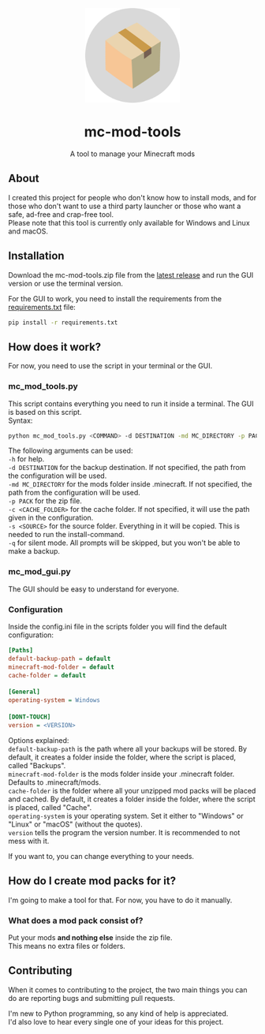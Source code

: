 <div align="center">
  <img width="192" height="192" alt="logo" src="assets/mc-mod-tools.png">
  <h1>mc-mod-tools</h1>
  <p>A tool to manage your Minecraft mods</p>
</div>

## About

I created this project for people who don't know how to install mods, and for those who don't want to use a third party launcher or those who want a safe, ad-free and crap-free tool.  
Please note that this tool is currently only available for Windows and Linux and macOS.

## Installation

Download the mc-mod-tools.zip file from the [latest release](https://github.com/Nitro4542/mc-mod-tools/releases) and run the GUI version or use the terminal version.

For the GUI to work, you need to install the requirements from the [requirements.txt](requirements.txt) file:
```bash
pip install -r requirements.txt
```

## How does it work?

For now, you need to use the script in your terminal or the GUI.  

### mc_mod_tools.py

This script contains everything you need to run it inside a terminal. The GUI is based on this script.  
Syntax:  

```bash
python mc_mod_tools.py <COMMAND> -d DESTINATION -md MC_DIRECTORY -p PACK -c CACHE_FOLDER -s SOURCE -q -h
```

The following arguments can be used:  
`-h` for help.  
`-d DESTINATION` for the backup destination. If not specified, the path from the configuration will be used.  
`-md MC_DIRECTORY` for the mods folder inside .minecraft. If not specified, the path from the configuration will be used.  
`-p PACK` for the zip file.  
`-c <CACHE_FOLDER>` for the cache folder. If not specified, it will use the path given in the configuration.  
`-s <SOURCE>` for the source folder. Everything in it will be copied. This is needed to run the install-command.  
`-q` for silent mode. All prompts will be skipped, but you won't be able to make a backup.

### mc_mod_gui.py

The GUI should be easy to understand for everyone.

### Configuration

Inside the config.ini file in the scripts folder you will find the default configuration:  

```ini
[Paths]
default-backup-path = default
minecraft-mod-folder = default
cache-folder = default

[General]
operating-system = Windows

[DONT-TOUCH]
version = <VERSION>
```

Options explained:  
`default-backup-path` is the path where all your backups will be stored. By default, it creates a folder inside the folder, where the script is placed, called "Backups".  
`minecraft-mod-folder` is the mods folder inside your .minecraft folder. Defaults to .minecraft/mods.  
`cache-folder` is the folder where all your unzipped mod packs will be placed and cached. By default, it creates a folder inside the folder, where the script is placed, called "Cache".  
`operating-system` is your operating system. Set it either to "Windows" or "Linux" or "macOS" (without the quotes).  
`version` tells the program the version number. It is recommended to not mess with it.
  
If you want to, you can change everything to your needs.

## How do I create mod packs for it?

I'm going to make a tool for that. For now, you have to do it manually.

### What does a mod pack consist of?

Put your mods **and nothing else** inside the zip file.  
This means no extra files or folders.  

## Contributing

When it comes to contributing to the project, the two main things you can do are reporting bugs and submitting pull requests.  

I'm new to Python programming, so any kind of help is appreciated.  
I'd also love to hear every single one of your ideas for this project.  
